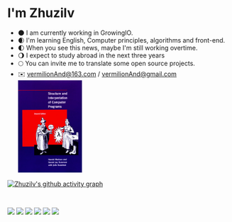 #  I'm Zhuzilv
- 🌑  I am currently working in GrowingIO.
- 🌒  I'm learning English, Computer principles,  algorithms and front-end.
- 🌓  When you see this news, maybe I'm still working overtime.
- 🌖  I expect to study abroad in the next three years
- 🌕  You can invite me to translate some open source projects.
- ✉️  vermilionAnd@163.com  /  vermilionAnd@gmail.com
<img src="./sicp.png" alt='sicp' width='30%' 
style="transform:rotate(666turn) ; transition: all 59s cubic-bezier(.34,0,.84,1) 1s"  >

[![Zhuzilv's github activity graph](https://activity-graph.herokuapp.com/graph?username=zhuzilv&theme=dracula)](https://github.com/ashutosh00710/github-readme-activity-graph)

<br/>

  ![](https://img.shields.io/badge/-React-29beb0?style=flat-square&logo=React&labelColor=ffffff&color=61DAFB)
  ![](https://img.shields.io/badge/-TypeScript-blue?style=flat-square&logo=TypeScript&labelColor=fff&logoColor=blue)
  ![](https://img.shields.io/badge/-JavaScript-e5cd0c?style=flat-square&logo=JavaScript&labelColor=f7df1e&logoColor=000)
  ![](https://img.shields.io/badge/-StoryBook-008000?style=flat-square&logo=storybook&labelColor=fff&color=fff)
  ![](https://img.shields.io/badge/-Nodejs-43853d?style=flat-square&logo=Node.js&logoColor=white)
  ![](https://visitor-badge.glitch.me/badge?page_id=zhuzilv)
    
